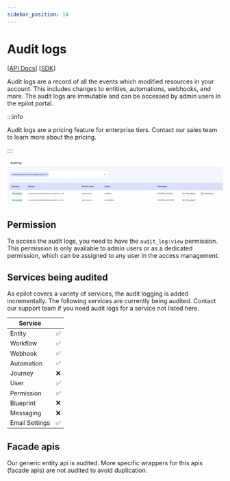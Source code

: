 ```yaml
---
sidebar_position: 14
---
```


# Audit logs

[[API Docs](/api/audit-logs)]
[[SDK](https://www.npmjs.com/package/@epilot/audit-logs-client)]

Audit logs are a record of all the events which modified resources in your account. This includes changes to entities, automations, webhooks, and more. The audit logs are immutable and can be accessed by admin users in the epilot portal.


:::info

Audit logs are a pricing feature for enterprise tiers. Contact our sales team to learn more about the pricing.

:::

![Audit log table](../static/img/audit-log-table.png)

## Permission
To access the audit logs, you need to have the `audit_log:view` permission. This permission is only available to admin users or as a dedicated permission, which can be assigned to any user in the access management.

## Services being audited
As epilot covers a variety of services, the audit logging is added incrementally. The following services are currently being audited. Contact our support team if you need audit logs for a service not listed here.


| Service  	|    |
|----------	|----------	|
| Entity   	| ✅      	|
| Workflow 	| ✅      	|
| Webhook  	| ✅      	|
| Automation| ✅      	|
| Journey  	| ❌       	|
| User     	| ✅    	|
| Permission     	| ✅       	|
| Blueprint     	| ❌       	|
| Messaging     	| ❌       	|
| Email Settings    	| ✅      	|


## Facade apis
Our generic entity api is audited. More specific wrappers for this apis (facade apis) are not audited to avoid duplication.
